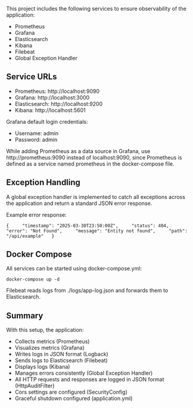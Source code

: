 This project includes the following services to ensure observability of the application:

*   Prometheus
*   Grafana
*   Elasticsearch
*   Kibana
*   Filebeat
*   Global Exception Handler

Service URLs
------------
*   Prometheus: http://localhost:9090
*   Grafana: http://localhost:3000
*   Elasticsearch: http://localhost:9200
*   Kibana: http://localhost:5601

Grafana default login credentials:
*   Username: admin
*   Password: admin

While adding Prometheus as a data source in Grafana, use http://prometheus:9090 instead of localhost:9090, since Prometheus is defined as a service named prometheus in the docker-compose file.

Exception Handling
------------------
A global exception handler is implemented to catch all exceptions across the application and return a standard JSON error response.

Example error response:

`{    
    "timestamp": "2025-03-30T23:50:00Z",    
    "status": 404,    
    "error": "Not Found",    
    "message": "Entity not found",    
    "path": "/api/example"  
}`

Docker Compose
--------------
All services can be started using docker-compose.yml:

`docker-compose up -d   `

Filebeat reads logs from ./logs/app-log.json and forwards them to Elasticsearch.

Summary
-------

With this setup, the application:

*   Collects metrics (Prometheus)
*   Visualizes metrics (Grafana)
*   Writes logs in JSON format (Logback)
*   Sends logs to Elasticsearch (Filebeat)
*   Displays logs (Kibana)
*   Manages errors consistently (Global Exception Handler)
*   All HTTP requests and responses are logged in JSON format (HttpAuditFilter)
*   Cors settings are configured (SecurityConfig)
*   Graceful shutdown configured (application.yml)